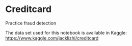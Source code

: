 # Creditcard
Practice fraud detection

The data set used for this notebook is available in Kaggle: https://www.kaggle.com/jacklizhi/creditcard
